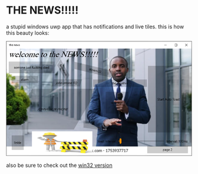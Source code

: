 # THE NEWS!!!!!

a stupid windows uwp app that has notifications and live tiles. this is how this beauty looks:

![app](app.png)

also be sure to check out the [win32 version](https://github.com/weeniemount/thenews-win32)
